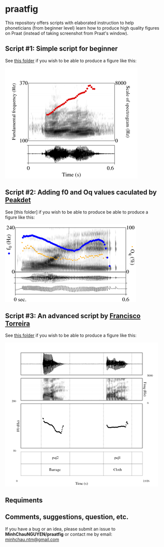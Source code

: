 # praatfig

This repository offers scripts with elaborated instruction to help phoneticians (from beginner level) learn how to produce high quality figures on Praat (instead of taking screenshot from Praat's window). 

## Script #1: Simple script for beginner 
See [this folder](https://github.com/MinhChauNGUYEN/praatfig/tree/master/Script1_Beginner) if you wish to be able to produce a figure like this:

 <img src="praatfig1.png">


## Script #2: Adding f0 and Oq values caculated by [Peakdet](https://github.com/alexis-michaud/egg/tree/master/peakdet_inter)
See [this folder] if you wish to be able to produce be able to produce a figure like this:

 <img src="praatfig2.png">

## Script #3: An advanced script by [Francisco Torreira](http://cgussenhoven.ruhosting.nl/wordpress/wp-content/uploads/2018/01/byCourtesy_Francisco_Torreira.txt)
See [this folder](https://github.com/MinhChauNGUYEN/praatfig/tree/master/Script3_DrawObjects_byFranciscoTorreira) if you wish to be able to produce a figure like this:

 <img src="praatfig3.png">


## Requiments


## Comments, suggestions, question, etc.
If you have a bug or an idea, please submit an issue to **MinhChauNGUYEN/praatfig** or contact me by email: minhchau.ntm@gmail.com 

